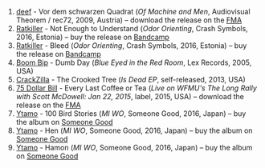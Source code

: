 1. [deef](https://musicbrainz.org/artist/4e1edbee-5bd0-4063-9ef8-6457acd3b41d) - Vor dem schwarzen Quadrat (_Of Machine and Men_, Audiovisual Theorem / rec72, 2009, Austria) – download the release on the [FMA](http://freemusicarchive.org/music/75_Dollar_Bill/Live_on_WFMUs_The_Long_Rally_with_Scott_McDowell_Jan_22_2015/)
1. [Ratkiller](https://musicbrainz.org/artist/d6e239e1-69d8-4313-83f5-c9bef1fc2705) - Not Enough to Understand (_Odor Orienting_, Crash Symbols, 2016, Estonia) – buy the release on [Bandcamp](https://crashsymbols.bandcamp.com/album/odor-orienting)
1. [Ratkiller](https://musicbrainz.org/artist/d6e239e1-69d8-4313-83f5-c9bef1fc2705) - Bleed (_Odor Orienting_, Crash Symbols, 2016, Estonia) – buy the release on [Bandcamp](https://crashsymbols.bandcamp.com/album/odor-orienting)
1. [Boom Bip](https://musicbrainz.org/artist/e595ed1c-9251-4362-a816-534f141d16ce) - Dumb Day (_Blue Eyed in the Red Room_, Lex Records, 2005, USA)
1. [CrackZilla](https://musicbrainz.org/artist/9776c91a-3b86-485b-a612-77238c369e21) - The Crooked Tree (_Is Dead EP_, self-released, 2013, USA)
1. [75 Dollar Bill](http://musicbrainz.org/artist/2abe8e8b-4f70-4379-9348-ec559faab8e3) - Every Last Coffee or Tea (_Live on WFMU's The Long Rally with Scott McDowell: Jan 22, 2015_, label, 2015, USA) – download the release on the [FMA](http://freemusicarchive.org/music/75_Dollar_Bill/Live_on_WFMUs_The_Long_Rally_with_Scott_McDowell_Jan_22_2015/)
1. [Ytamo](http://musicbrainz.org/artist/6ac5f52f-9788-4656-a6b7-4e39ba1d98da) - 100 Bird Stories (_MI WO_, Someone Good, 2016, Japan) – buy the album on [Someone Good](http://emporium.room40.org/products/567266-ytamo-mi-wo)
1. [Ytamo](http://musicbrainz.org/artist/6ac5f52f-9788-4656-a6b7-4e39ba1d98da) - Hen (_MI WO_, Someone Good, 2016, Japan) – buy the album on [Someone Good](http://emporium.room40.org/products/567266-ytamo-mi-wo)
1. [Ytamo](http://musicbrainz.org/artist/6ac5f52f-9788-4656-a6b7-4e39ba1d98da) - Hamon (_MI WO_, Someone Good, 2016, Japan) – buy the album on [Someone Good](http://emporium.room40.org/products/567266-ytamo-mi-wo)